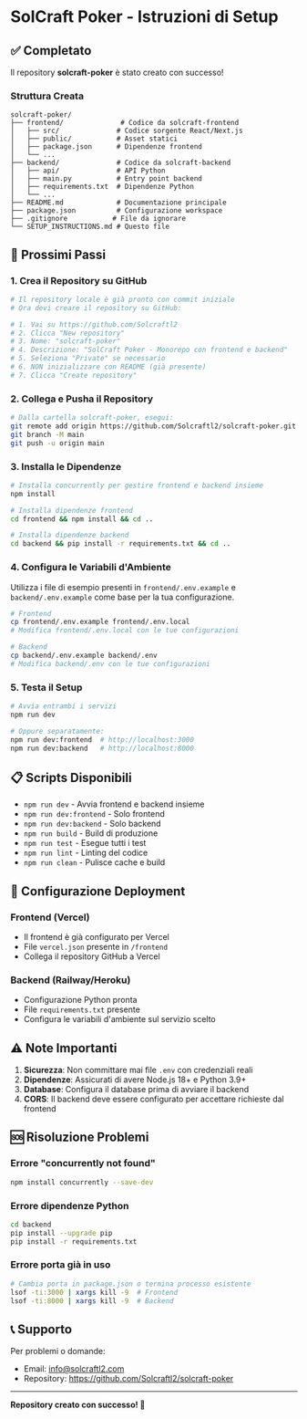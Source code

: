 # SolCraft Poker - Istruzioni di Setup

## ✅ Completato

Il repository **solcraft-poker** è stato creato con successo! 

### Struttura Creata

```
solcraft-poker/
├── frontend/              # Codice da solcraft-frontend
│   ├── src/              # Codice sorgente React/Next.js
│   ├── public/           # Asset statici
│   ├── package.json      # Dipendenze frontend
│   └── ...
├── backend/              # Codice da solcraft-backend  
│   ├── api/              # API Python
│   ├── main.py           # Entry point backend
│   ├── requirements.txt  # Dipendenze Python
│   └── ...
├── README.md             # Documentazione principale
├── package.json          # Configurazione workspace
├── .gitignore           # File da ignorare
└── SETUP_INSTRUCTIONS.md # Questo file
```

## 🚀 Prossimi Passi

### 1. Crea il Repository su GitHub

```bash
# Il repository locale è già pronto con commit iniziale
# Ora devi creare il repository su GitHub:

# 1. Vai su https://github.com/Solcraftl2
# 2. Clicca "New repository"
# 3. Nome: "solcraft-poker"
# 4. Descrizione: "SolCraft Poker - Monorepo con frontend e backend"
# 5. Seleziona "Private" se necessario
# 6. NON inizializzare con README (già presente)
# 7. Clicca "Create repository"
```

### 2. Collega e Pusha il Repository

```bash
# Dalla cartella solcraft-poker, esegui:
git remote add origin https://github.com/Solcraftl2/solcraft-poker.git
git branch -M main
git push -u origin main
```

### 3. Installa le Dipendenze

```bash
# Installa concurrently per gestire frontend e backend insieme
npm install

# Installa dipendenze frontend
cd frontend && npm install && cd ..

# Installa dipendenze backend
cd backend && pip install -r requirements.txt && cd ..
```

### 4. Configura le Variabili d'Ambiente
Utilizza i file di esempio presenti in `frontend/.env.example` e `backend/.env.example` come base per la tua configurazione.
```bash
# Frontend
cp frontend/.env.example frontend/.env.local
# Modifica frontend/.env.local con le tue configurazioni

# Backend
cp backend/.env.example backend/.env
# Modifica backend/.env con le tue configurazioni
```

### 5. Testa il Setup

```bash
# Avvia entrambi i servizi
npm run dev

# Oppure separatamente:
npm run dev:frontend  # http://localhost:3000
npm run dev:backend   # http://localhost:8000
```

## 📋 Scripts Disponibili

- `npm run dev` - Avvia frontend e backend insieme
- `npm run dev:frontend` - Solo frontend
- `npm run dev:backend` - Solo backend  
- `npm run build` - Build di produzione
- `npm run test` - Esegue tutti i test
- `npm run lint` - Linting del codice
- `npm run clean` - Pulisce cache e build

## 🔧 Configurazione Deployment

### Frontend (Vercel)
- Il frontend è già configurato per Vercel
- File `vercel.json` presente in `/frontend`
- Collega il repository GitHub a Vercel

### Backend (Railway/Heroku)
- Configurazione Python pronta
- File `requirements.txt` presente
- Configura le variabili d'ambiente sul servizio scelto

## ⚠️ Note Importanti

1. **Sicurezza**: Non committare mai file `.env` con credenziali reali
2. **Dipendenze**: Assicurati di avere Node.js 18+ e Python 3.9+
3. **Database**: Configura il database prima di avviare il backend
4. **CORS**: Il backend deve essere configurato per accettare richieste dal frontend

## 🆘 Risoluzione Problemi

### Errore "concurrently not found"
```bash
npm install concurrently --save-dev
```

### Errore dipendenze Python
```bash
cd backend
pip install --upgrade pip
pip install -r requirements.txt
```

### Errore porta già in uso
```bash
# Cambia porta in package.json o termina processo esistente
lsof -ti:3000 | xargs kill -9  # Frontend
lsof -ti:8000 | xargs kill -9  # Backend
```

## 📞 Supporto

Per problemi o domande:
- Email: info@solcraftl2.com
- Repository: https://github.com/Solcraftl2/solcraft-poker

---

**Repository creato con successo! 🎉**

